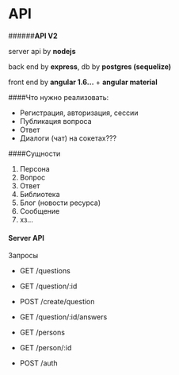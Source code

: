 # API

######**API V2**

server api by **nodejs**

back end by **express**, db by **postgres (sequelize)**

front end by **angular 1.6...** + **angular material**

####Что нужно реализовать:
* Регистрация, авторизация, сессии
* Публикация вопроса
* Ответ
* Диалоги (чат) на сокетах???

####Сущности
1. Персона
2. Вопрос
3. Ответ
4. Библиотека
5. Блог (новости ресурса)
6. Сообщение
7. хз...


#### Server API

Запросы

* GET /questions
* GET /question/:id
* POST /create/question
* GET /question/:id/answers

* GET /persons
* GET /person/:id

* POST /auth






    
